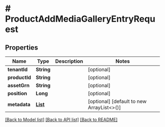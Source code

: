 # # ProductAddMediaGalleryEntryRequest


## Properties 


Name | Type | Description | Notes
------------ | ------------- | ------------- | -------------
**tenantId**| **String** |   | [optional]
**productId**| **String** |   | [optional]
**assetGrn**| **String** |   | [optional]
**position**| **Long** |   | [optional]
**metadata**| [**List<ProductMediaGalleryEntryMetadata>**](ProductMediaGalleryEntryMetadata.md) |   | [optional] [default to new ArrayList<>()]


[[Back to Model list]](../../README.md#models) [[Back to API list]](../../README.md#endpoints) [[Back to README]](../../README.md)

